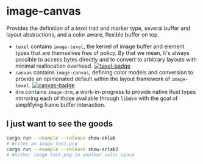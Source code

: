 # image-canvas

Provides the definition of a *texel* trait and marker type, several buffer and
layout abstractions, and a color aware, flexible buffer on top.

- `texel` contains `image-texel`, the kernel of image buffer and element types
  that are themselves free of policy. By that we mean, it's always possible to
  access bytes directly and to convert to arbitrary layouts with minimal
  reallocation overhead. [![texel-badge]](http://crates.io/crates/image-texel)
- `canvas` contains `image-canvas`, defining color models and conversion to
  provide an opinionated default within the layout framework of `image-texel`.
  [![canvas-badge]](http://crates.io/crates/image-canvas)
- `drm` contains `image-drm`, a work-in-progress to provide native Rust types
  mirroring each of those available through `libdrm` with the goal of
  simplifying frame buffer interaction.

[texel-badge]: https://img.shields.io/crates/v/image-canvas
[canvas-badge]: https://img.shields.io/crates/v/image-canvas

## I just want to see the goods

```bash
cargo run --example --release show-oklab
# Writes an image test.png
cargo run --example --release show-srlab2
# Another image test.png in another color space
```

